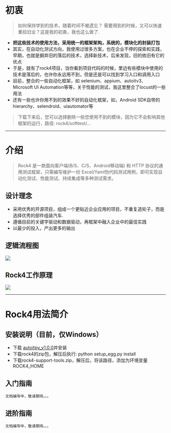 # 初衷

>  如何保持学到的技术，随着时间不被遗忘？ 需要用到的时候，又可以快速重拾旧业？这是我的初衷，我也这么做了.


- **把这些技术的使用方法，采用统一的框架架构，系统的，模块化的封装打包**
- 其实，在自动化测试方向，我使用过很多方案，也在企业不停的探索和实践，早期，也就是摒弃旧的落后的技术，选择新技术，后来发现，旧的依旧有它的优点
- 于是，就有了rock4项目，当你看到项目代码的时候，里边有些模块中使用的技术是落后的，也许你永远用不到，但是还是可以找到学习入口和调用入口
- 目前，整合的一些自动化框架，如 selenium、appium、autoitv3、Microsoft UI Automation等等，关于性能的测试，我这里整合了locust的一些用法
- 还有一些也许你用不到的效果不好的自动化框架，如，Android SDK自带的 hierarchy、selendroid、uiautomator等

> 下载下来后，您可以选择删除一些您使用不到的模块，因为它不会影响其他框架的运行，路径: rock4/softtest/...

* * *

# 介绍

> Rock4 是一款面向客户端(B/S、C/S、Android移动端) 和 HTTP 协议的通用测试框架，只需编写维护一份 Excel/Yaml伪代码测试用例，即可实现自动化测试、性能测试、持续集成等多种测试需求。


## 设计理念

- 采用优秀的开源项目，组成一个更贴近企业应用的项目，不重复造轮子，而是选择优秀的部件组装汽车.
- 遵循目前的关键字驱动和数据驱动，再框架中融入企业中的最佳实践
- 以最少的投入，产出更多的输出

## 逻辑流程图

![](https://github.com/RockFeng0/rock4automation/raw/master/doc/logic.png)
 
 
## Rock4工作原理

![](https://github.com/RockFeng0/rock4automation/raw/master/doc/principle.png) 
 
* * *

# Rock4用法简介 

## 安装说明（目前，仅Windows）
- 下载 [autoitpy_v1.0.0](https://github.com/RockFeng0/autoit-v3-py/releases)并安装
- 下载rock4的zip包，解压后执行: python setup_egg.py install
- 下载rock4-support-tools.zip，解压后，将该路径，添加为环境变量 ROCK4_HOME 
        

## 入门指南

    文档编写中，敬请期待。。。

## 进阶指南
    文档编写中，敬请期待。。。       








